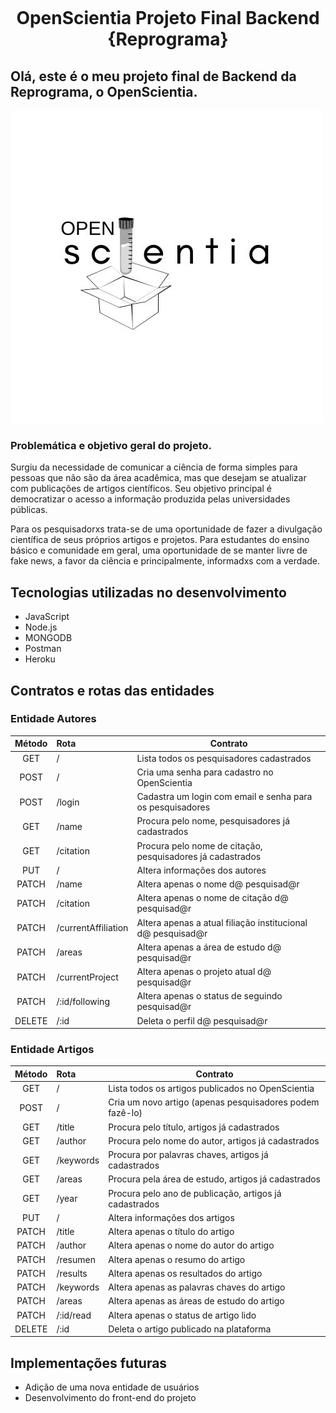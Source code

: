 <h1 align="center">
    <br>
    <p align="center">OpenScientia Projeto Final Backend {Reprograma} <p>
</h1>

## Olá, este é o meu projeto final de Backend da Reprograma, o OpenScientia.
![OpenScientiaLogo](./frontend/images/OPEN.jpg)
### Problemática e objetivo geral do projeto.
Surgiu da necessidade de comunicar a ciência de forma simples para pessoas que não são da área acadêmica, mas que desejam se atualizar com publicações de artigos científicos. Seu objetivo principal é democratizar o acesso a informação produzida pelas universidades públicas.

Para os pesquisadorxs trata-se de uma oportunidade de fazer a divulgação científica de seus próprios artigos e projetos. Para estudantes do ensino básico e comunidade em geral, uma oportunidade de se manter livre de fake news, a favor da ciência e principalmente, informadxs com a verdade.

## Tecnologias utilizadas no desenvolvimento

* JavaScript
* Node.js
* MONGODB
* Postman
* Heroku

## Contratos e rotas das entidades

### Entidade Autores

| Método   |  Rota        | Contrato  |
|:--------:|:-------------| ------- |
| GET | / | Lista todos os pesquisadores cadastrados |
| POST | / | Cria uma senha para cadastro no OpenScientia |
| POST | /login | Cadastra um login com email e senha para os pesquisadores|
| GET | /name | Procura pelo nome, pesquisadores já cadastrados |
| GET | /citation | Procura pelo nome de citação, pesquisadores já cadastrados |
| PUT | / | Altera informações dos autores |
| PATCH | /name | Altera apenas o nome d@ pesquisad@r |
| PATCH | /citation | Altera apenas o nome de citação d@ pesquisad@r |
| PATCH | /currentAffiliation | Altera apenas a atual filiação institucional d@ pesquisad@r |
| PATCH | /areas | Altera apenas a área de estudo d@ pesquisad@r |
| PATCH | /currentProject | Altera apenas o projeto atual d@ pesquisad@r |
| PATCH | /:id/following | Altera apenas o status de seguindo pesquisad@r |
| DELETE | /:id | Deleta o perfil d@ pesquisad@r |

### Entidade Artigos

| Método   |  Rota        | Contrato  |
|:--------:|:-------------| ------- |
| GET | / | Lista todos os artigos publicados no OpenScientia |
| POST | / | Cria um novo artigo (apenas pesquisadores podem fazê-lo) |
| GET | /title | Procura pelo título, artigos já cadastrados|
| GET | /author | Procura pelo nome do autor, artigos já cadastrados |
| GET | /keywords | Procura por palavras chaves, artigos já cadastrados |
| GET | /areas | Procura pela área de estudo, artigos já cadastrados |
| GET | /year | Procura pelo ano de publicação, artigos já cadastrados |
| PUT | / | Altera informações dos artigos |
| PATCH | /title | Altera apenas o título do artigo |
| PATCH | /author | Altera apenas o nome do autor do artigo |
| PATCH | /resumen | Altera apenas o resumo do artigo |
| PATCH | /results | Altera apenas os resultados do artigo |
| PATCH | /keywords | Altera apenas as palavras chaves do artigo |
| PATCH | /areas | Altera apenas as áreas de estudo do artigo |
| PATCH | /:id/read | Altera apenas o status de artigo lido |
| DELETE | /:id | Deleta o artigo publicado na plataforma |

## Implementações futuras

* Adição de uma nova entidade de usuários
* Desenvolvimento do front-end do projeto
